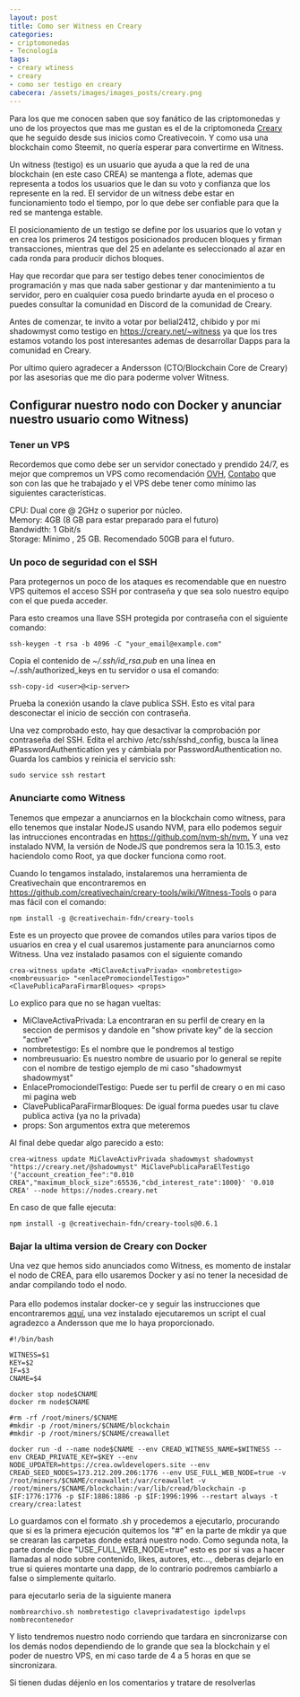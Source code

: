 ```yaml
---
layout: post
title: Como ser Witness en Creary
categories:
- criptomonedas
- Tecnología
tags:
- creary wtiness
- creary
- como ser testigo en creary
cabecera: /assets/images/images_posts/creary.png
---
```

<p>Para los que me conocen saben que soy fanático de las criptomonedas y uno de los proyectos que mas me gustan es el de la criptomoneda <a rel="noreferrer noopener" aria-label="Creary (opens in a new tab)" href="https://creary.net" target="_blank">Creary</a> que he seguido desde sus inicios como Creativecoin. Y como usa una blockchain como Steemit, no quería esperar para convertirme en Witness.</p>

<p>Un witness (testigo) es un usuario que ayuda a que la red de una blockchain (en este caso CREA) se mantenga a flote, ademas que representa a todos los usuarios que le dan su voto y confianza que los represente en la red. El servidor de un witness debe estar en funcionamiento todo el tiempo, por lo que debe ser confiable para que la red se mantenga estable.</p>

<p>El posicionamiento de un testigo se define por los usuarios que lo votan y en crea los primeros 24 testigos posicionados producen bloques y firman transacciones, mientras que del 25 en adelante es seleccionado al azar en cada ronda para producir dichos bloques.</p>

<p>Hay que recordar que para ser testigo debes tener conocimientos de programación y mas que nada saber gestionar y dar mantenimiento a tu servidor, pero en cualquier cosa puedo brindarte ayuda en el proceso o puedes consultar la comunidad en Discord de la comunidad de Creary.</p>

<p>Antes de comenzar, te invito a votar por belial2412, chibido y por mi shadowmyst como testigo en <a rel="noreferrer noopener" aria-label="https://creary.net/~witness (opens in a new tab)" href="https://creary.net/~witness" target="_blank">https://creary.net/~witness</a> ya que los tres estamos votando los post interesantes ademas de desarrollar Dapps para la comunidad en Creary.</p>

<p>Por ultimo quiero agradecer a Andersson (CTO/Blockchain Core de Creary) por las asesorias que me dio para poderme volver Witness.</p>

<h2 class="subtitle is-2 has-text-centered has-text-weight-bold">Configurar nuestro nodo con Docker y anunciar nuestro usuario como Witness)</h2>

<h3 class="subtitle is-3">Tener un VPS</h3>

<p>Recordemos que como debe ser un servidor conectado y prendido 24/7, es mejor que compremos un VPS como recomendación <a rel="noreferrer noopener" aria-label="OVH (opens in a new tab)" href="https://www.ovh.com/" target="_blank">OVH</a>, <a rel="noreferrer noopener" aria-label="Contabo (opens in a new tab)" href="https://contabo.com/" target="_blank">Contabo</a> que son con las que he trabajado y el VPS debe tener como mínimo las siguientes características.</p>

<p> CPU: Dual core @ 2GHz o superior por núcleo.<br>Memory: 4GB (8 GB para estar preparado para el futuro)<br>Bandwidth: 1 Gbit/s<br>Storage: Minimo , 25 GB. Recomendado 50GB para el futuro. </p>

<h3 class="subtitle is-3">Un poco de seguridad con el SSH</h3>

<p>Para protegernos un poco de los ataques es recomendable que en nuestro VPS quitemos el acceso SSH por contraseña y que sea solo nuestro equipo con el que pueda acceder.</p>

<p>Para esto creamos una llave SSH protegida por contraseña con el siguiente comando:</p>

<pre class="wp-block-code"><code>ssh-keygen -t rsa -b 4096 -C "your_email@example.com"</code></pre>

<p>Copia el contenido de <em>~/.ssh/id_rsa.pub&nbsp;</em>en una línea en ~/.ssh/authorized_keys en tu servidor o usa el comando: </p>

<pre class="wp-block-code"><code>ssh-copy-id &lt;user>@&lt;ip-server></code></pre>

<p>Prueba la conexión usando la clave publica SSH. Esto es vital para desconectar el inicio de sección con contraseña.</p>

<p>Una vez comprobado esto, hay que desactivar la comprobación por contraseña del SSH. Edita el archivo /etc/ssh/sshd_config, busca la linea #PasswordAuthentication yes y cámbiala por PasswordAuthentication no. Guarda los cambios y reinicia el servicio ssh:</p>

<pre class="wp-block-code"><code>sudo service ssh restart</code></pre>

<h3 class="subtitle is-3">Anunciarte como Witness</h3>

<p>Tenemos que empezar a anunciarnos en la blockchain como witness, para ello tenemos que instalar NodeJS usando NVM, para ello podemos seguir las intrucciones encontradas en <a rel="noreferrer noopener" aria-label="https://github.com/nvm-sh/nvm (opens in a new tab)" href="https://github.com/nvm-sh/nvm" target="_blank">https://github.com/nvm-sh/nvm.</a> Y una vez instalado NVM, la versión de NodeJS que pondremos sera la 10.15.3, esto haciendolo como Root, ya que docker funciona como root.</p>

<p>Cuando lo tengamos instalado, instalaremos una herramienta de Creativechain que encontraremos en <a rel="noreferrer noopener" aria-label="https://github.com/creativechain/creary-tools/wiki/Witness-Tools (opens in a new tab)" href="https://github.com/creativechain/creary-tools/wiki/Witness-Tools" target="_blank">https://github.com/creativechain/creary-tools/wiki/Witness-Tools</a> o para mas fácil con el comando:</p>

<pre class="wp-block-code"><code>npm install -g @creativechain-fdn/creary-tools</code></pre>

<p>Este es un proyecto que provee de comandos utiles para varios tipos de usuarios en crea y el cual usaremos justamente para anunciarnos como Witness. Una vez instalado pasamos con el siguiente comando</p>

<pre class="wp-block-code"><code>crea-witness update &lt;MiClaveActivaPrivada> &lt;nombretestigo> &lt;nombreusuario> "&lt;enlacePromociondelTestigo>" &lt;ClavePublicaParaFirmarBloques> &lt;props></code></pre>

<p>Lo explico para que no se hagan vueltas:</p>

<ul>
<li>MiClaveActivaPrivada: La encontraran en su perfil de creary en la seccion de permisos y dandole en "show private key" de la seccion "active"</li>
<li>nombretestigo: Es el nombre que le pondremos al testigo</li>
<li>nombreusuario: Es nuestro nombre de usuario por lo general se repite con el nombre de testigo ejemplo de mi caso "shadowmyst shadowmyst"</li>
<li>EnlacePromociondelTestigo: Puede ser tu perfil de creary o en mi caso mi pagina web</li>
<li>ClavePublicaParaFirmarBloques: De igual forma puedes usar tu clave publica activa (ya no la privada)</li>
<li>props: Son argumentos extra que meteremos</li>
</ul>

<p>Al final debe quedar algo parecido a esto:</p>

<pre class="wp-block-code"><code>crea-witness update MiClaveActivPrivada shadowmyst shadowmyst "https://creary.net/@shadowmyst" MiClavePublicaParaElTestigo '{"account_creation_fee":"0.010 CREA","maximum_block_size":65536,"cbd_interest_rate":1000}' '0.010 CREA' --node https://nodes.creary.net</code></pre>

<p>En caso de que falle ejecuta:</p>

<pre class="wp-block-code"><code>npm install -g @creativechain-fdn/creary-tools@0.6.1</code></pre>

<h3 class="subtitle is-3">Bajar la ultima version de Creary con Docker</h3>

<p>Una vez que hemos sido anunciados como Witness, es momento de instalar el nodo de CREA, para ello usaremos Docker y así no tener la necesidad de andar compilando todo el nodo.<br><br>Para ello podemos instalar docker-ce y seguir las instrucciones que encontraremos <a rel="noreferrer noopener" aria-label="aquí (opens in a new tab)" href="https://docs.docker.com/install/linux/docker-ce/ubuntu/" target="_blank">aquí</a>, una vez instalado ejecutaremos un script el cual agradezco a Andersson que me lo haya proporcionado.</p>

<pre class="wp-block-code"><code>#!/bin/bash

WITNESS=$1
KEY=$2
IF=$3
CNAME=$4

docker stop node$CNAME
docker rm node$CNAME

#rm -rf /root/miners/$CNAME
#mkdir -p /root/miners/$CNAME/blockchain
#mkdir -p /root/miners/$CNAME/creawallet

docker run -d --name node$CNAME --env CREAD_WITNESS_NAME=$WITNESS --env CREAD_PRIVATE_KEY=$KEY --env NODE_UPDATER=https://crea.owldevelopers.site --env CREAD_SEED_NODES=173.212.209.206:1776 --env USE_FULL_WEB_NODE=true -v /root/miners/$CNAME/creawallet:/var/creawallet -v /root/miners/$CNAME/blockchain:/var/lib/cread/blockchain -p $IF:1776:1776 -p $IF:1886:1886 -p $IF:1996:1996 --restart always -t creary/crea:latest</code></pre>

<p>Lo guardamos con el formato .sh y procedemos a ejecutarlo, procurando que si es la primera ejecución quitemos los "#" en la parte de mkdir ya que se crearan las carpetas donde estará nuestro nodo. Como segunda nota, la parte donde dice "USE_FULL_WEB_NODE=true" esto es por si vas a hacer llamadas al nodo sobre contenido, likes, autores, etc…, deberas dejarlo en true si quieres montarte una dapp, de lo contrario podremos cambiarlo a false o simplemente quitarlo.</p>

<p>para ejecutarlo seria de la siguiente manera</p>

<pre class="wp-block-code"><code>nombrearchivo.sh nombretestigo claveprivadatestigo ipdelvps nombrecontenedor</code></pre>

<p>Y listo tendremos nuestro nodo corriendo que tardara en sincronizarse con los demás nodos dependiendo de lo grande que sea la blockchain y el poder de nuestro VPS, en mi caso tarde de 4 a 5 horas en que se sincronizara.</p>

<p>Si tienen dudas déjenlo en los comentarios y tratare de resolverlas</p>
